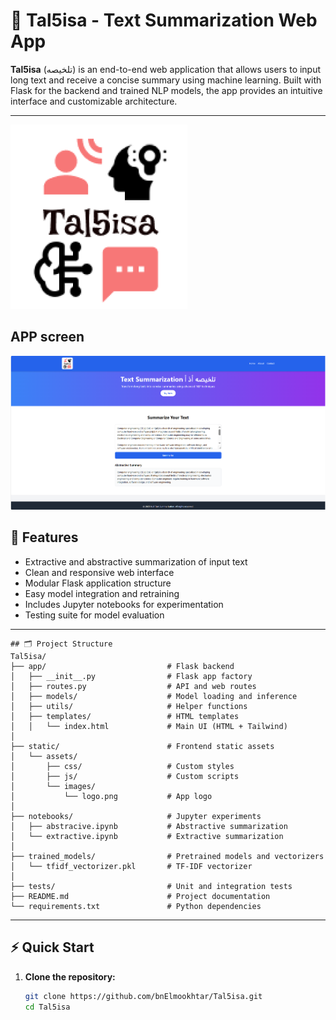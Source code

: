 # 🧠 Tal5isa - Text Summarization Web App

**Tal5isa** (تلخيصه) is an end-to-end web application that allows users to input long text and receive a concise summary using machine learning. Built with Flask for the backend and trained NLP models, the app provides an intuitive interface and customizable architecture.

---

![Logo](static/assets/images/logo.png)

## APP screen
![screen](https://github.com/bnElmookhtar/NLP-Demos/blob/main/Tal5isa/app/static/assets/images/app-page.png?raw=true)


## 🚀 Features

- Extractive and abstractive summarization of input text
- Clean and responsive web interface
- Modular Flask application structure
- Easy model integration and retraining
- Includes Jupyter notebooks for experimentation
- Testing suite for model evaluation

---

```
## 🗂️ Project Structure
Tal5isa/
├── app/                           # Flask backend
│   ├── __init__.py                # Flask app factory
│   ├── routes.py                  # API and web routes
│   ├── models/                    # Model loading and inference
│   ├── utils/                     # Helper functions
│   ├── templates/                 # HTML templates
│   │   └── index.html             # Main UI (HTML + Tailwind)
│
├── static/                        # Frontend static assets
│   └── assets/
│       ├── css/                   # Custom styles
│       ├── js/                    # Custom scripts
│       └── images/
│           └── logo.png           # App logo
│
├── notebooks/                     # Jupyter experiments
│   ├── abstracive.ipynb           # Abstractive summarization
│   └── extractive.ipynb           # Extractive summarization
│
├── trained_models/                # Pretrained models and vectorizers
│   └── tfidf_vectorizer.pkl       # TF-IDF vectorizer
│
├── tests/                         # Unit and integration tests
├── README.md                      # Project documentation
└── requirements.txt               # Python dependencies
````

---

## ⚡ Quick Start

1. **Clone the repository:**
   ```sh
   git clone https://github.com/bnElmookhtar/Tal5isa.git
   cd Tal5isa

